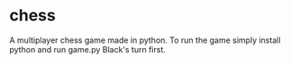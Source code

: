 # chess

A multiplayer chess game made in python. To run the game simply install python and run game.py
Black's turn first.
